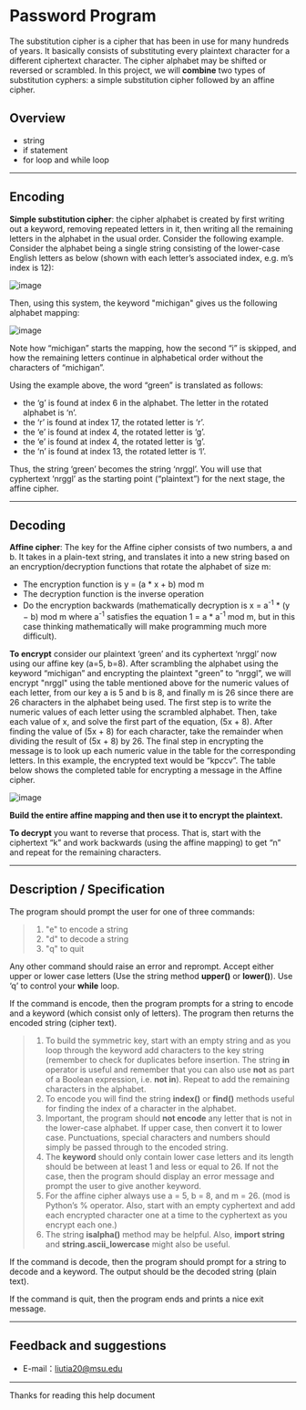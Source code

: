 # Password Program

The substitution cipher is a cipher that has been in use for many hundreds of years. It basically consists of substituting every plaintext character for a different ciphertext character. The cipher alphabet may be shifted or reversed or scrambled. In this project, we will **combine** two types of substitution cyphers: a simple substitution cipher followed by an affine cipher.

## Overview

- string
- if statement
- for loop and while loop

-------------------

## Encoding
 
**Simple substitution cipher**: the cipher alphabet is created by first writing out a keyword, removing repeated letters in it, then writing all the remaining letters in the alphabet in the usual order. Consider the following example. Consider the alphabet being a single string consisting of the lower-case English letters as below (shown with each letter’s associated index, e.g. m’s index is 12):

![image](https://github.com/liutiantian233/Password-Program/blob/master/index.png)

Then, using this system, the keyword "michigan" gives us the following alphabet mapping:

![image](https://github.com/liutiantian233/Password-Program/blob/master/michigan.png)

Note how “michigan” starts the mapping, how the second “i” is skipped, and how the remaining letters continue in alphabetical order without the characters of “michigan”.

Using the example above, the word “green” is translated as follows:
- the ‘g’ is found at index 6 in the alphabet. The letter in the rotated alphabet is ‘n’.
- the ‘r’ is found at index 17, the rotated letter is ‘r’.
- the ‘e’ is found at index 4, the rotated letter is ‘g’.
- the ‘e’ is found at index 4, the rotated letter is ‘g’.
- the ‘n’ is found at index 13, the rotated letter is ‘l’.

Thus, the string ‘green’ becomes the string ‘nrggl’. You will use that cyphertext ‘nrggl’ as the starting point (“plaintext”) for the next stage, the affine cipher.

-------------------

## Decoding

**Affine cipher**: The key for the Affine cipher consists of two numbers, a and b. It takes in a plain-text string, and translates it into a new string based on an encryption/decryption functions that rotate the alphabet of size m: 
- The encryption function is y = (a * x + b) mod m
- The decryption function is the inverse operation
- Do the encryption backwards (mathematically decryption is x = a<sup>-1</sup> * (y − b) mod m where a<sup>-1</sup> satisfies the equation 1 = a * a<sup>-1</sup> mod m, but in this case thinking mathematically will make programming much more difficult).

**To encrypt** consider our plaintext ‘green’ and its cyphertext ‘nrggl’ now using our affine key (a=5, b=8). After scrambling the alphabet using the keyword “michigan” and encrypting the plaintext "green” to “nrggl”, we will encrypt "nrggl" using the table mentioned above for the numeric values of each letter, from our key a is 5 and b is 8, and finally m is 26 since there are 26 characters in the alphabet being used. The first step is to write the numeric values of each letter using the scrambled alphabet. Then, take each value of x, and solve the first part of the equation, (5x + 8). After finding the value of (5x + 8) for each character, take the remainder when dividing the result of (5x + 8) by 26. The final step in encrypting the message is to look up each numeric value in the table for the corresponding letters. In this example, the encrypted text would be “kpccv”. The table below shows the completed table for encrypting a message in the Affine cipher.

![image](https://github.com/liutiantian233/Password-Program/blob/master/encrypt.png)

**Build the entire affine mapping and then use it to encrypt the plaintext.**

**To decrypt** you want to reverse that process. That is, start with the ciphertext “k” and work backwards (using the affine mapping) to get “n” and repeat for the remaining characters.

-------------------

## Description / Specification

The program should prompt the user for one of three commands:
>1. "e" to encode a string
>2. "d" to decode a string
>3. "q" to quit

Any other command should raise an error and reprompt. Accept either upper or lower case letters (Use the string method **upper()** or **lower()**). Use ‘q’ to control your **while** loop.

If the command is encode, then the program prompts for a string to encode and a keyword (which consist only of letters). The program then returns the encoded string (cipher text).
>1. To build the symmetric key, start with an empty string and as you loop through the keyword add characters to the key string (remember to check for duplicates before insertion. The string **in** operator is useful and remember that you can also use **not** as part of a Boolean expression, i.e. **not in**). Repeat to add the remaining characters in the alphabet.
>2. To encode you will find the string **index()** or **find()** methods useful for finding the index of a character in the alphabet.
>3. Important, the program should **not encode** any letter that is not in the lower-case alphabet. If upper case, then convert it to lower case. Punctuations, special characters and numbers should simply be passed through to the encoded string.
>4. The **keyword** should only contain lower case letters and its length should be between at least 1 and less or equal to 26. If not the case, then the program should display an error message and prompt the user to give another keyword.
>5. For the affine cipher always use a = 5, b = 8, and m = 26. (mod is Python’s % operator. Also, start with an empty cyphertext and add each encrypted character one at a time to the cyphertext as you encrypt each one.)
>6. The string **isalpha()** method may be helpful. Also, **import string** and **string.ascii_lowercase** might also be useful.

If the command is decode, then the program should prompt for a string to decode and a keyword. The output should be the decoded string (plain text).

If the command is quit, then the program ends and prints a nice exit message.

---------
## Feedback and suggestions
- E-mail：<liutia20@msu.edu>

---------
Thanks for reading this help document
